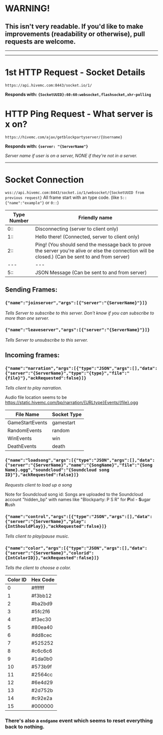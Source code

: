 # WARNING!
This isn't very readable.
If you'd like to make improvements (readability or otherwise), pull requests are **welcome**.
------------
------------
------------

# 1st HTTP Request - Socket Details
`https://api.hivemc.com:8443/socket.io/1/`

**Responds with: `{SocketUUID}:60:60:websocket,flashsocket,xhr-polling`**


# HTTP Ping Request - What server is x on? 
`https://hivemc.com/ajax/getblockpartyserver/{Username}`

**Responds with: `{server: "{ServerName"}`**

*Server name if user is on a server, NONE if they're not in a server.*

------------

# Socket Connection 
`wss://api.hivemc.com:8443/socket.io/1/websocket/{SocketUUID from previous request}`
All frame start with an type code. (like `5::{"name":"example"}` or `0::`)

Type Number | Friendly name
--- | ---
0:: | Disconnecting (server to client only)
1:: | Hello there! (Connected, server to client only)
2:: | Ping! (You should send the message back to prove the server you're alive or else the connection will be closed.) (Can be sent to and from server)
--- | ---
5:: | JSON Message (Can be sent to and from server)
## Sending Frames:
### `{"name":"joinserver","args":[{"server":"{ServerName}"}]}`

*Tells Server to subscribe to this server. Don't know if you can subscribe to more than one server.*
### `{"name":"leaveserver","args":[{"server":"{ServerName}"}]}`

*Tells Server to unsubscribe to this server.*

## Incoming frames:

### `{"name":"narration","args":[{"type":"JSON","args":[],"data":{"server":"{ServerName}","type":"{type}","file":"{file}"},"ackRequested":false}]}`

*Tells client to play narration.*

Audio file location seems to be https://static.hivemc.com/bp/narration/{URLtype}Events/{file}.ogg

File Name | Socket Type
--- | ---
GameStartEvents | gamestart
RandomEvents | random
WinEvents | win
DeathEvents | death


### `{"name":"loadsong","args":[{"type":"JSON","args":[],"data":{"server":"{ServerName}","name":"{SongName}","file":"{Song Name}.ogg","soundcloud":"{Soundcloud song ID}"},"ackRequested":false}]}`

*Requests client to load up a song*

Note for Soundcloud song id: Songs are uploaded to the Soundcloud account "hidden_bp" with names like "Blockparty: P S R" for **P**ixl - **S**ugar **R**ush

### `{"name":"control","args":[{"type":"JSON","args":[],"data":{"server":"{ServerName}","play":{IntShouldPlay}},"ackRequested":false}]}`

*Tells client to play/pause music.*

### `{"name":"color","args":[{"type":"JSON","args":[],"data":{"server":"{ServerName}","colorid":{IntColorID}},"ackRequested":false}]}`

*Tells the client to choose a color.*

Color ID | Hex Code
--- | --- 
0 | #ffffff
1 | #f3bb12
2 | #ba2bd9
3 | #5fc2f6
4 | #f3ec30
5 | #80ea40
6 | #dd8cec
7 | #525252
8 | #c6c6c6
9 | #1da0b0
10 | #573b9f
11 | #2564cc
12 | #6e4d29
13 | #2d752b
14 | #c92e2a
15 | #000000

### There's also a `endgame` event which seems to reset everything back to nothing.
